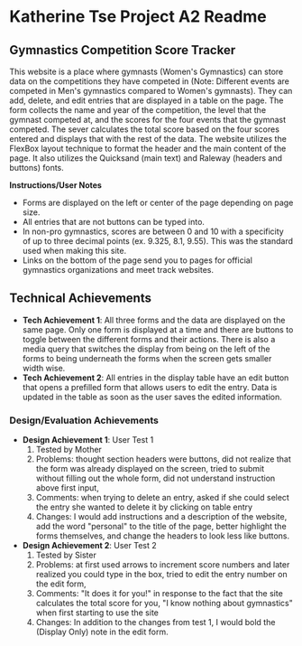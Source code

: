 Katherine Tse Project A2 Readme
===

## Gymnastics Competition Score Tracker

This website is a place where gymnasts (Women's Gymnastics) can store data on the competitions they have competed in (Note: Different events are competed in Men's gymnastics compared to Women's gymnasts). They can add, delete, and edit entries that are displayed in a table on the page. The form collects the name and year of the competition, the level that the gymnast competed at, and the scores for the four events that the gymnast competed. The sever calculates the total score based on the four scores entered and displays that with the rest of the data. The website utilizes the FlexBox layout technique to format the header and the main content of the page. It also utilizes the Quicksand (main text) and Raleway (headers and buttons) fonts. 

**Instructions/User Notes**
- Forms are displayed on the left or center of the page depending on page size.
- All entries that are not buttons can be typed into. 
- In non-pro gymnastics, scores are between 0 and 10 with a specificity of up to three decimal points (ex. 9.325, 8.1, 9.55). This was the standard used when making this site. 
- Links on the bottom of the page send you to pages for official gymnastics organizations and meet track websites. 

## Technical Achievements
- **Tech Achievement 1**: All three forms and the data are displayed on the same page. Only one form is displayed at a time and there are buttons to toggle between the different forms and their actions. There is also a media query that switches the display from being on the left of the forms to being underneath the forms when the screen gets smaller width wise.
- **Tech Achievement 2**: All entries in the display table have an edit button that opens a prefilled form that allows users to edit the entry. Data is updated in the table as soon as the user saves the edited information. 

### Design/Evaluation Achievements
- **Design Achievement 1**: User Test 1
  1. Tested by Mother 
  2. Problems: thought section headers were buttons, did not realize that the form was already displayed on the screen, tried to submit without filling out the whole form, did not understand instruction above first input, 
  3. Comments: when trying to delete an entry, asked if she could select the entry she wanted to delete it by clicking on table entry 
  4. Changes: I would add instructions and a description of the website, add the word "personal" to the title of the page, better highlight the forms themselves, and change the headers to look less like buttons. 
- **Design Achievement 2**: User Test 2
  1. Tested by Sister 
  2. Problems: at first used arrows to increment score numbers and later realized you could type in the box, tried to edit the entry number on the edit form, 
  3. Comments: "It does it for you!" in response to the fact that the site calculates the total score for you, "I know nothing about gymnastics" when first starting to use the site 
  4. Changes: In addition to the changes from test 1, I would bold the (Display Only) note in the edit form.